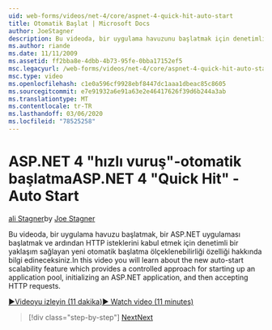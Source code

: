 ```yaml
---
uid: web-forms/videos/net-4/core/aspnet-4-quick-hit-auto-start
title: Otomatik Başlat | Microsoft Docs
author: JoeStagner
description: Bu videoda, bir uygulama havuzunu başlatmak için denetimli bir yaklaşım sağlayan yeni otomatik başlatma ölçeklenebilirliği özelliği hakkında bilgi edineceksiniz...
ms.author: riande
ms.date: 11/11/2009
ms.assetid: ff2bba8e-4dbb-4b73-95fe-0bba17152ef5
msc.legacyurl: /web-forms/videos/net-4/core/aspnet-4-quick-hit-auto-start
msc.type: video
ms.openlocfilehash: c1e0a596cf9928ebf8447dc1aaa1dbeac85c8605
ms.sourcegitcommit: e7e91932a6e91a63e2e46417626f39d6b244a3ab
ms.translationtype: MT
ms.contentlocale: tr-TR
ms.lasthandoff: 03/06/2020
ms.locfileid: "78525258"
---
```

# <a name="aspnet-4-quick-hit---auto-start"></a><span data-ttu-id="182b6-103">ASP.NET 4 "hızlı vuruş"-otomatik başlatma</span><span class="sxs-lookup"><span data-stu-id="182b6-103">ASP.NET 4 "Quick Hit" - Auto Start</span></span>

<span data-ttu-id="182b6-104">[ali Stagner](https://github.com/JoeStagner)</span><span class="sxs-lookup"><span data-stu-id="182b6-104">by [Joe Stagner](https://github.com/JoeStagner)</span></span>

<span data-ttu-id="182b6-105">Bu videoda, bir uygulama havuzu başlatmak, bir ASP.NET uygulaması başlatmak ve ardından HTTP isteklerini kabul etmek için denetimli bir yaklaşım sağlayan yeni otomatik başlatma ölçeklenebilirliği özelliği hakkında bilgi edineceksiniz.</span><span class="sxs-lookup"><span data-stu-id="182b6-105">In this video you will learn about the new auto-start scalability feature which provides a controlled approach for starting up an application pool, initializing an ASP.NET application, and then accepting HTTP requests.</span></span> 

[<span data-ttu-id="182b6-106">&#9654;Videoyu izleyin (11 dakika)</span><span class="sxs-lookup"><span data-stu-id="182b6-106">&#9654; Watch video (11 minutes)</span></span>](https://channel9.msdn.com/Blogs/ASP-NET-Site-Videos/aspnet-4-quick-hit-auto-start)

> [!div class="step-by-step"]
> [<span data-ttu-id="182b6-107">Next</span><span class="sxs-lookup"><span data-stu-id="182b6-107">Next</span></span>](aspnet-4-quick-hit-clean-webconfig-files.md)
